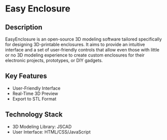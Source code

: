 # Easy Enclosure

## Description

EasyEnclosure is an open-source 3D modeling software tailored specifically for designing 3D-printable enclosures. It aims to provide an intuitive interface and a set of user-friendly controls that allow even those with little or no 3D modeling experience to create custom enclosures for their electronic projects, prototypes, or DIY gadgets.

## Key Features

* User-Friendly Interface
* Real-Time 3D Preview
* Export to STL Format

## Technology Stack

* 3D Modeling Library: JSCAD
* User Interface: HTML/CSS/JavaScript

